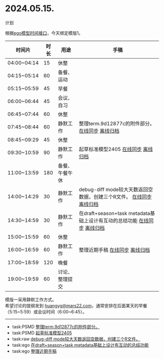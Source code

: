 # 2024.05.15.
计划  

根据[ego模型时间接口](https://gitee.com/hyg/blog/blob/master/timeflow.md)，今天绑定模版1。

| 时间片 | 时长 | 用途 | 手稿 |
| --- | --- | --- | --- |
| 04:00~04:14 | 15 | 休整 |  |
| 04:15~05:14 | 60 | 备餐、运动 |  |
| 05:15~05:59 | 45 | 早餐 |  |
| 06:00~06:44 | 45 | 会议、自习 |  |
| 06:45~07:44 | 60 | 休整 |  |
| 07:45~08:44 | 60 | 静默工作 | 整理term.9d12877c的附件部分。  [在线同步](http://simp.ly/p/xtgD4F) [离线归档](../../draft/2024/05/20240515074500.md) |
| 08:45~09:29 | 45 | 休整 |  |
| 09:30~10:59 | 90 | 静默工作 | 起草标准模型2405  [在线同步](http://simp.ly/p/j1SspP) [离线归档](../../draft/2024/05/20240515093000.md) |
| 11:00~13:59 | 180 | 备餐、午餐午休 |  |
| 14:00~14:29 | 30 | 静默工作 | debug-diff mode较大天数返回空数据，创建三个R文件。  [在线同步](http://simp.ly/p/8t3vlk) [离线归档](../../draft/2024/05/20240515140000.md) |
| 14:30~14:59 | 30 | 静默工作 | 在draft+season+task metadata基础上设计有互动的总结功能  [在线同步](http://simp.ly/p/5k9gJy) [离线归档](../../draft/2024/05/20240515143000.md) |
| 15:00~15:59 | 60 | 休整 |  |
| 16:00~16:59 | 60 | 静默工作 | 整理近期手稿  [在线同步](http://simp.ly/p/4QDThK) [离线归档](../../draft/2024/05/20240515160000.md) |
| 17:00~18:59 | 120 | 晚餐 |  |
| 19:00~19:59 | 60 | 讨论、整理提交 |  |

模版一采用静默工作方式。  
希望讨论的提纲发到 [huangyg@mars22.com](mailto:huangyg@mars22.com)，通常安排在后面某天的早餐（5:15~5:59）或会议时间（6:00~6:45）。

---

- task:PSMD  [整理term.9d12877c的附件部分。](../../../draft/2024/05/20240515074500.md)
- task:PSMD  [起草标准模型2405](../../../draft/2024/05/20240515093000.md)
- task:raw  [debug-diff mode较大天数返回空数据，创建三个R文件。](../../../draft/2024/05/20240515140000.md)
- task:ego  [在draft+season+task metadata基础上设计有互动的总结功能](../../../draft/2024/05/20240515143000.md)
- task:ego  [整理近期手稿](../../../draft/2024/05/20240515160000.md)

